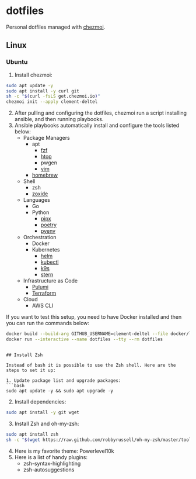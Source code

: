 # dotfiles

Personal dotfiles managed with [chezmoi][1].

## Linux

### Ubuntu

1. Install chezmoi:
```bash
sudo apt update -y
sudo apt install -y curl git
sh -c "$(curl -fsLS get.chezmoi.io)"
chezmoi init --apply clement-deltel
```
2. After pulling and configuring the dotfiles, chezmoi run a script installing ansible, and then running playbooks.
3. Ansible playbooks automatically install and configure the tools listed below:
    - Package Managers
      - apt
        - [fzf][2]
        - [htop][3]
        - pwgen
        - [vim][4]
      - [homebrew][5]
    - Shell
      - zsh
      - [zoxide][6]
    - Languages
      - Go
      - Python
        - [pipx][7]
        - [poetry][8]
        - [pyenv][9]
    - Orchestration
      - Docker
      - Kubernetes
        - [helm][10]
        - [kubectl][11]
        - [k9s][12]
        - [stern][13]
    - Infrastructure as Code
      - [Pulumi][14]
      - [Terraform][15]
    - Cloud
      - AWS CLI

If you want to test this setup, you need to have Docker installed and then you can run the commands below:
```bash
docker build --build-arg GITHUB_USERNAME=clement-deltel --file docker/linux/Dockerfile --tag dotfiles .
docker run --interactive --name dotfiles --tty --rm dotfiles
```
```

## Install Zsh

Instead of bash it is possible to use the Zsh shell. Here are the steps to set it up:

1. Update package list and upgrade packages:
```bash
sudo apt update -y && sudo apt upgrade -y
```

2. Install dependencies:
```bash
sudo apt install -y git wget
```

3. Install Zsh and oh-my-zsh:
```bash
sudo apt install zsh
sh -c "$(wget https://raw.github.com/robbyrussell/oh-my-zsh/master/tools/install.sh -O -)"
```

4. Here is my favorite theme: Powerlevel10k
5. Here is a list of handy plugins:
   - zsh-syntax-highlighting
   - zsh-autosuggestions

[1]:https://www.chezmoi.io
[2]:https://github.com/junegunn/fzf
[3]:https://github.com/htop-dev/htop
[4]:https://github.com/vim/vim
[5]:https://github.com/Homebrew/brew
[6]:https://github.com/ajeetdsouza/zoxide
[7]:https://github.com/pypa/pipx
[8]:https://github.com/python-poetry/poetry
[9]:https://github.com/pyenv/pyenv
[10]:https://github.com/helm/helm
[11]:https://github.com/kubernetes/kubectl
[12]:https://github.com/derailed/k9s
[13]:https://github.com/stern/stern
[14]:https://github.com/pulumi/pulumi
[15]:https://github.com/hashicorp/terraform
